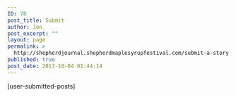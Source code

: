 ```yaml
---
ID: 78
post_title: Submit
author: Jon
post_excerpt: ""
layout: page
permalink: >
  http://shepherdjournal.shepherdmaplesyrupfestival.com/submit-a-story
published: true
post_date: 2017-10-04 01:44:14
---
```

[user-submitted-posts]